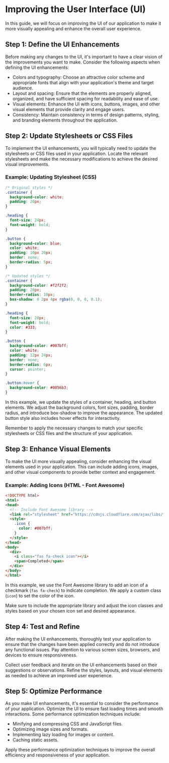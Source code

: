 #  Improving the User Interface (UI)

In this guide, we will focus on improving the UI of our application to make it more visually appealing and enhance the overall user experience.

## Step 1: Define the UI Enhancements
Before making any changes to the UI, it's important to have a clear vision of the improvements you want to make. Consider the following aspects when defining the UI enhancements:

- Colors and typography: Choose an attractive color scheme and appropriate fonts that align with your application's theme and target audience.
- Layout and spacing: Ensure that the elements are properly aligned, organized, and have sufficient spacing for readability and ease of use.
- Visual elements: Enhance the UI with icons, buttons, images, and other visual elements that provide clarity and engage users.
- Consistency: Maintain consistency in terms of design patterns, styling, and branding elements throughout the application.

## Step 2: Update Stylesheets or CSS Files
To implement the UI enhancements, you will typically need to update the stylesheets or CSS files used in your application. Locate the relevant stylesheets and make the necessary modifications to achieve the desired visual improvements.

### Example: Updating Stylesheet (CSS)

```css
/* Original styles */
.container {
  background-color: white;
  padding: 20px;
}

.heading {
  font-size: 24px;
  font-weight: bold;
}

.button {
  background-color: blue;
  color: white;
  padding: 10px 20px;
  border: none;
  border-radius: 5px;
}

/* Updated styles */
.container {
  background-color: #f2f2f2;
  padding: 20px;
  border-radius: 10px;
  box-shadow: 0 2px 4px rgba(0, 0, 0, 0.1);
}

.heading {
  font-size: 28px;
  font-weight: bold;
  color: #333;
}

.button {
  background-color: #007bff;
  color: white;
  padding: 12px 24px;
  border: none;
  border-radius: 6px;
  cursor: pointer;
}

.button:hover {
  background-color: #0056b3;
}
```

In this example, we update the styles of a container, heading, and button elements. We adjust the background colors, font sizes, padding, border radius, and introduce box-shadow to improve the appearance. The updated button style also includes hover effects for interactivity.

Remember to apply the necessary changes to match your specific stylesheets or CSS files and the structure of your application.

## Step 3: Enhance Visual Elements
To make the UI more visually appealing, consider enhancing the visual elements used in your application. This can include adding icons, images, and other visual components to provide better context and engagement.

### Example: Adding Icons (HTML - Font Awesome)

```html
<!DOCTYPE html>
<html>
<head>
  <!-- Include Font Awesome library -->
  <link rel="stylesheet" href="https://cdnjs.cloudflare.com/ajax/libs/font-awesome/5.15.3/css/all.min.css">
  <style>
    .icon {
      color: #007bff;
    }
  </style>
</head>
<body>
  <div>
    <i class="fas fa-check icon"></i>
    <span>Completed</span>
  </div>
</body>
</html>
```

In this example, we use the Font Awesome library to add an icon of a checkmark (`fas fa-check`) to indicate completion. We apply a custom class (`icon`) to set the color of the icon.

Make sure to include the appropriate library and adjust the icon classes and styles based on your chosen icon set and desired appearance.

## Step 4: Test and Refine
After making the UI enhancements, thoroughly test your application to ensure that the changes have been applied correctly and do not introduce any functional issues. Pay attention to various screen sizes, browsers, and devices to ensure responsiveness.

Collect user feedback and iterate on the UI enhancements based on their suggestions or observations. Refine the styles, layouts, and visual elements as needed to achieve an improved user experience.

## Step 5: Optimize Performance
As you make UI enhancements, it's essential to consider the performance of your application. Optimize the UI to ensure fast loading times and smooth interactions. Some performance optimization techniques include:

- Minifying and compressing CSS and JavaScript files.
- Optimizing image sizes and formats.
- Implementing lazy loading for images or content.
- Caching static assets.

Apply these performance optimization techniques to improve the overall efficiency and responsiveness of your application.

